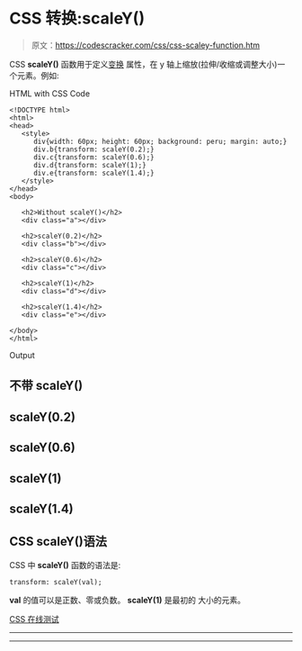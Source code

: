 # CSS 转换:scaleY()

> 原文：<https://codescracker.com/css/css-scaley-function.htm>

CSS **scaleY()** 函数用于定义[变换](/css/css-transform.htm) 属性，在 y 轴上缩放(拉伸/收缩或调整大小)一个元素。例如:

HTML with CSS Code

```
<!DOCTYPE html>
<html>
<head>
   <style>
      div{width: 60px; height: 60px; background: peru; margin: auto;}
      div.b{transform: scaleY(0.2);}
      div.c{transform: scaleY(0.6);}
      div.d{transform: scaleY(1);}
      div.e{transform: scaleY(1.4);}
   </style>
</head>
<body>

   <h2>Without scaleY()</h2>
   <div class="a"></div>

   <h2>scaleY(0.2)</h2>
   <div class="b"></div>

   <h2>scaleY(0.6)</h2>
   <div class="c"></div>

   <h2>scaleY(1)</h2>
   <div class="d"></div>

   <h2>scaleY(1.4)</h2>
   <div class="e"></div>

</body>
</html>
```

Output

## 不带 scaleY()

## scaleY(0.2)

## scaleY(0.6)

## scaleY(1)

## scaleY(1.4)

## CSS scaleY()语法

CSS 中 **scaleY()** 函数的语法是:

```
transform: scaleY(val);
```

**val** 的值可以是正数、零或负数。 **scaleY(1)** 是最初的 大小的元素。

[CSS 在线测试](/exam/showtest.php?subid=5)

* * *

* * *